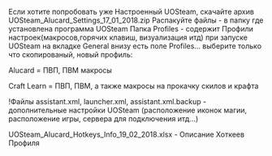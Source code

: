 Если хотите попробовать уже Настроенный UOSteam, скачайте архив UOSteam_Alucard_Settings_17_01_2018.zip
Распакуйте файлы - в папку где установлена программа UOSteam 
Папка Profiles - содержит Профили настроек(макросов,горячих клавиш, визуализация итд)
при запуске UOSteam на вкладке General внизу есть поле Profiles... выберите только что скопированый, 
новый профиль:

Alucard = ПВП, ПВМ макросы

Craft Learn =  ПВП, ПВМ, а также макросы на прокачку скилов и крафта

!Файлы assistant.xml, launcher.xml, assistant.xml.backup  - дополнительные настройки UOSteam (расположение иконок магии, расположение игры, сервера для подключения итд...)

UOSteam_Alucard_Hotkeys_Info_19_02_2018.xlsx - Описание Хоткеев Профиля
